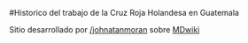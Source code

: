 #Historico del trabajo de la Cruz Roja Holandesa en Guatemala

Sitio desarrollado por [/johnatanmoran](http://johnatanmoran.com) sobre [MDwiki](http://mdwiki.info)
